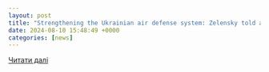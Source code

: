 ```yaml
---
layout: post
title: "Strengthening the Ukrainian air defense system: Zelensky told about the decision of the Stavka | УНН"
date: 2024-08-10 15:48:49 +0000
categories: [news]
---
```


[Читати далі](https://unn.ua/en/news/strengthening-the-ukrainian-air-defense-system-zelensky-told-about-the-decision-of-the-stavka)

